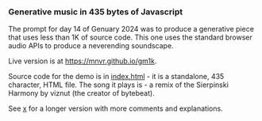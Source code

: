 ### Generative music in 435 bytes of Javascript

The prompt for day 14 of Genuary 2024 was to produce a generative piece that
uses less than 1K of source code. This one uses the standard browser audio APIs
to produce a neverending soundscape.

Live version is at https://mnvr.github.io/gm1k.

Source code for the demo is in [index.html](index.html) - it is a standalone,
435 character, HTML file. The song it plays is - a remix of the Sierpinski
Harmony by viznut (the creator of bytebeat).

See [x](x) for a longer version with more comments and explanations.
